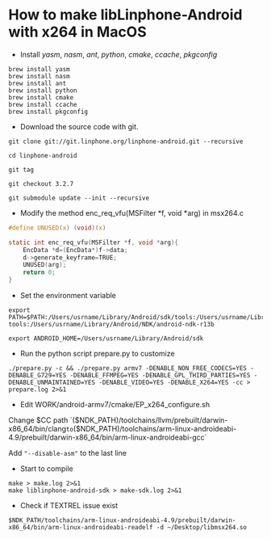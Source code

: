 # How to make libLinphone-Android with x264 in MacOS
* Install _yasm_, _nasm_, _ant_, _python_, _cmake_, _ccache_, _pkgconfig_
```shell
brew install yasm
brew install nasm
brew install ant 
brew install python
brew install cmake
brew install ccache
brew install pkgconfig
```


* Download the source code with git.

`git clone git://git.linphone.org/linphone-android.git --recursive`

`cd linphone-android`

`git tag`

`git checkout 3.2.7`

`git submodule update --init --recursive`

* Modify the method enc_req_vfu(MSFilter *f, void *arg) in msx264.c

```C
#define UNUSED(x) (void)(x)

static int enc_req_vfu(MSFilter *f, void *arg){
	EncData *d=(EncData*)f->data;
	d->generate_keyframe=TRUE;
	UNUSED(arg);
	return 0;
}
```

* Set the environment variable

```shell
export PATH=$PATH:/Users/usrname/Library/Android/sdk/tools:/Users/usrname/Library/Android/sdk/platform-tools:/Users/usrname/Library/Android/NDK/android-ndk-r13b

export ANDROID_HOME=/Users/usrname/Library/Android/sdk
```

* Run the python script prepare.py to customize
```shell
./prepare.py -c && ./prepare.py armv7 -DENABLE_NON_FREE_CODECS=YES -DENABLE_G729=YES -DENABLE_FFMPEG=YES -DENABLE_GPL_THIRD_PARTIES=YES -DENABLE_UNMAINTAINED=YES -DENABLE_VIDEO=YES -DENABLE_X264=YES -cc > prepare.log 2>&1
```


* Edit WORK/android-armv7/cmake/EP_x264_configure.sh

Change $CC path 
`($NDK_PATH)/toolchains/llvm/prebuilt/darwin-x86_64/bin/clang` to `($NDK_PATH)/toolchains/arm-linux-androideabi-4.9/prebuilt/darwin-x86_64/bin/arm-linux-androideabi-gcc`

Add `"--disable-asm"` to the last line

* Start to compile
```shell
make > make.log 2>&1
make liblinphone-android-sdk > make-sdk.log 2>&1
```

* Check if TEXTREL issue exist
```shell
$NDK_PATH/toolchains/arm-linux-androideabi-4.9/prebuilt/darwin-x86_64/bin/arm-linux-androideabi-readelf -d ~/Desktop/libmsx264.so
```


